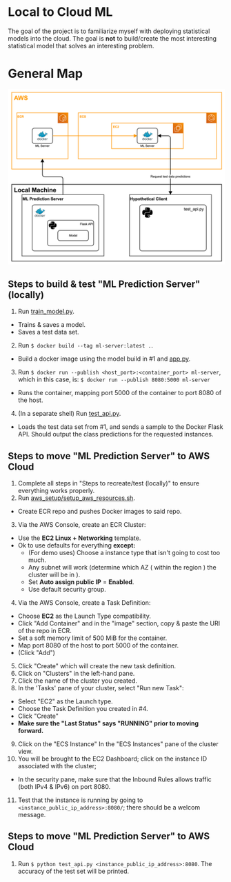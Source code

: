 # Local to Cloud ML

The goal of the project is to familiarize myself with deploying statistical models into the cloud. The goal is **not**
to build/create the most interesting statistical model that solves an interesting problem.

# General Map 

![](images/local_to_cloud_ml.png)

## Steps to build & test "ML Prediction Server" (locally)

1. Run [train_model.py](train_model.py).
* Trains & saves a model.
* Saves a test data set.
2. Run `$ docker build --tag ml-server:latest .`.
* Build a docker image using the model build in #1 and [app.py](app.py).
3. Run `$ docker run --publish <host_port>:<container_port> ml-server`, which in this case, is:
	`$ docker run --publish 8080:5000 ml-server`
* Runs the container, mapping port 5000 of the container to port 8080 of the host.
4. (In a separate shell) Run [test_api.py](test_api.py).
* Loads the test data set from #1, and sends a sample to the Docker Flask API. Should output the class predictions for
  the requested instances.

## Steps to move "ML Prediction Server" to AWS Cloud

1. Complete all steps in "Steps to recreate/test (locally)" to ensure everything works properly.
2. Run [aws_setup/setup_aws_resources.sh](aws_setup/setup_aws_resources.sh).
* Create ECR repo and pushes Docker images to said repo.
3. Via the AWS Console, create an ECR Cluster:
* Use the **EC2 Linux + Networking** template.
* Ok to use defaults for everything **except:**
	* (For demo uses) Choose a instance type that isn't going to cost too much.
	* Any subnet will work (determine which AZ ( within the region ) the cluster will be in ).
	* Set **Auto assign public IP** = **Enabled**.
	* Use default security group.
4. Via the AWS Console, create a Task Definition:
* Choose **EC2** as the Launch Type compatibility.
* Click "Add Container" and in the "image"  section, copy & paste the URI of the repo in ECR.
* Set a soft memory limit of 500 MiB for the container.
* Map port 8080 of the host to port 5000 of the container.
* (Click "Add")
5. Click "Create" which will create the new task definition.
6. Click on "Clusters" in the left-hand pane.
7. Click the name of the cluster you created.
8. In the 'Tasks' pane of your cluster, select "Run new Task":
* Select "EC2" as the Launch type.
* Choose the Task Definition you created in #4.
* Click "Create"
* **Make sure the "Last Status" says "RUNNING" prior to moving forward.**
9. Click on the "ECS Instance" In the "ECS Instances" pane of the cluster view.
10. You will be brought to the EC2 Dashboard; click on the instance ID associated with the cluster;
* In the security pane, make sure that the Inbound Rules allows traffic (both IPv4 & IPv6) on port 8080.
11. Test that the instance is running by going to `<instance_public_ip_address>:8080/`; there should be a welcom
    message.

## Steps to move "ML Prediction Server" to AWS Cloud

1. Run `$ python test_api.py <instance_public_ip_address>:8080`. The accuracy of the test set will be printed.
